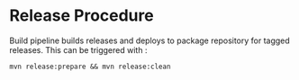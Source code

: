 # Release Procedure

Build pipeline builds releases and deploys to package repository for tagged 
releases. This can be triggered with :

    mvn release:prepare && mvn release:clean    